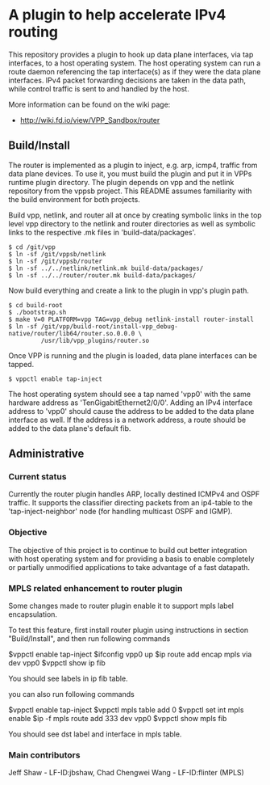 # A plugin to help accelerate IPv4 routing

This repository provides a plugin to hook up data plane interfaces, via
tap interfaces, to a host operating system. The host operating system
can run a route daemon referencing the tap interface(s) as if they were
the data plane interfaces. IPv4 packet forwarding decisions are taken
in the data path, while control traffic is sent to and handled by the host.

More information can be found on the wiki page:
- http://wiki.fd.io/view/VPP_Sandbox/router

## Build/Install

The router is implemented as a plugin to inject, e.g. arp, icmp4, traffic
from data plane devices. To use it, you must build the plugin and put it
in VPPs runtime plugin directory. The plugin depends on vpp and the netlink
repository from the vppsb project. This README assumes familiarity with the
build environment for both projects.

Build vpp, netlink, and router all at once by creating symbolic links in the
top level vpp directory to the netlink and router directories as well as
symbolic links to the respective .mk files in 'build-data/packages'.

```
$ cd /git/vpp
$ ln -sf /git/vppsb/netlink
$ ln -sf /git/vppsb/router
$ ln -sf ../../netlink/netlink.mk build-data/packages/
$ ln -sf ../../router/router.mk build-data/packages/
```

Now build everything and create a link to the plugin in vpp's plugin path.

```
$ cd build-root
$ ./bootstrap.sh
$ make V=0 PLATFORM=vpp TAG=vpp_debug netlink-install router-install
$ ln -sf /git/vpp/build-root/install-vpp_debug-native/router/lib64/router.so.0.0.0 \
         /usr/lib/vpp_plugins/router.so
```

Once VPP is running and the plugin is loaded, data plane interfaces can
be tapped.

```
$ vppctl enable tap-inject
```

The host operating system should see a tap named 'vpp0' with the same hardware
address as 'TenGigabitEthernet2/0/0'. Adding an IPv4 interface address to 'vpp0'
should cause the address to be added to the data plane interface as well. If
the address is a network address, a route should be added to the data
plane's default fib.

## Administrative

### Current status

Currently the router plugin handles ARP, locally destined ICMPv4 and OSPF
traffic. It supports the classifier directing packets from an ip4-table to
the 'tap-inject-neighbor' node (for handling multicast OSPF and IGMP).

### Objective

The objective of this project is to continue to build out better integration
with host operating system and for providing a basis to enable completely
or partially unmodified applications to take advantage of a fast datapath.

### MPLS related enhancement to router plugin

Some changes made to router plugin enable it to support mpls label encapsulation.

To test this feature, first install router plugin using instructions
in section "Build/Install", and then run following commands

$vppctl enable tap-inject
$ifconfig vpp0 <IP> up
$ip route add <IP> encap mpls <LABELS> via <IP> dev vpp0
$vppctl show ip fib

You should see labels in ip fib table.

you can also run following commands

$vppctl enable tap-inject
$vppctl mpls table add 0
$vppctl set int mpls <INTERFACE> enable
$ip -f mpls route add 333 dev vpp0
$vppctl show mpls fib

You should see dst label and interface in mpls table.

### Main contributors

Jeff Shaw - LF-ID:jbshaw, Chad Chengwei Wang - LF-ID:flinter (MPLS)
